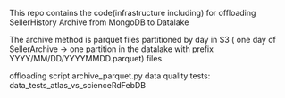 This repo contains the code(infrastructure including) for offloading SellerHistory Archive from MongoDB to Datalake

The archive method is parquet files partitioned by day in S3 ( one day of SellerArchive -> one partition in the datalake with prefix YYYY/MM/DD/YYYYMMDD.parquet) files.

offloading script archive_parquet.py
data quality tests: data_tests_atlas_vs_scienceRdFebDB

